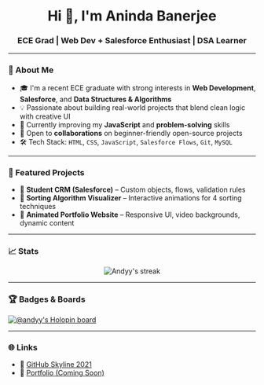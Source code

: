 <h1 align="center">Hi 👋, I'm Aninda Banerjee</h1>
<h3 align="center">ECE Grad | Web Dev + Salesforce Enthusiast | DSA Learner</h3>

---

### 🚀 About Me

- 🎓 I'm a recent ECE graduate with strong interests in **Web Development**, **Salesforce**, and **Data Structures & Algorithms**  
- 💡 Passionate about building real-world projects that blend clean logic with creative UI  
- 🌱 Currently improving my **JavaScript** and **problem-solving** skills  
- 🤝 Open to **collaborations** on beginner-friendly open-source projects  
- 🛠️ Tech Stack: `HTML`, `CSS`, `JavaScript`, `Salesforce Flows`, `Git`, `MySQL`

---

### 📌 Featured Projects

- 🔹 **Student CRM (Salesforce)** – Custom objects, flows, validation rules  
- 🔹 **Sorting Algorithm Visualizer** – Interactive animations for 4 sorting techniques  
- 🔹 **Animated Portfolio Website** – Responsive UI, video backgrounds, dynamic content  

---

### 📈 Stats

<p align="center">
  <img src="https://github-readme-streak-stats.herokuapp.com/?user=Andyy-18&theme=tokyonight&hide_border=true" alt="Andyy's streak" />
</p>

---

### 🏆 Badges & Boards

[![@andyy's Holopin board](https://holopin.me/andyy)](https://holopin.io/@andyy)

---

### 🌐 Links

- 🌟 [GitHub Skyline 2021](https://skyline.github.com/andyy-18/2021)
- 🔗 [Portfolio (Coming Soon)](https://github.com/Andyy-18)

<!--
📊 Optionally include:
- GitHub Stats Card
- Top Languages Card
-->

<!--
Andyy-18/Andyy-18 is a ✨ special ✨ repo because its `README.md` appears on your GitHub profile.
-->
